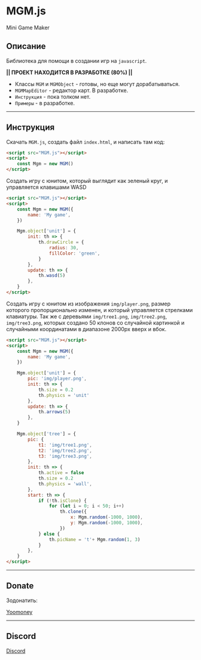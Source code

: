 # MGM.js
Mini Game Maker

## Описание

Библиотека для помощи в создании игр на `javascript`.

**|| ПРОЕКТ НАХОДИТСЯ В РАЗРАБОТКЕ (80%) ||**

- Классы `MGM` и `MGMObject` - готовы, но еще могут дорабатываться.
- `MGMMapEditor` - редактор карт. В разработке.
- `Инструкция` - пока толком нет.
- `Примеры` - в разработке.

____

## Инструкция

Скачать `MGM.js`, создать файл `index.html`, и написать там код:

```html
<script src="MGM.js"></script>
<script>
    const Mgm = new MGM()
</script>
```

Создать игру с юнитом, который выглядит как зеленый круг, и управляется клавишами WASD

```html
<script src="MGM.js"></script>
<script>
    const Mgm = new MGM({
        name: 'My game',
    })

    Mgm.object['unit'] = {
        init: th => {
            th.drawCircle = {
                radius: 30,
                fillColor: 'green',
            }
        },
        update: th => {
            th.wasd(5)
        },
    }
</script>
```

Создать игру с юнитом из изображения `img/player.png`, размер которого пропорционально изменен, и который управляется стрелками клавиатуры. Так же с деревьями `img/tree1.png`, `img/tree2.png`, `img/tree3.png`, которых создано 50 клонов со случайной картинкой и случайными координатами в диапазоне 2000px вверх и вбок.

```html
<script src="MGM.js"></script>
<script>
    const Mgm = new MGM({
        name: 'My game',
    })

    Mgm.object['unit'] = {
        pic: 'img/player.png',
        init: th => {
            th.size = 0.2
            th.physics = 'unit'
        },
        update: th => {
            th.arrows(5)
        },
    }

    Mgm.object['tree'] = {
        pic: {
            t1: 'img/tree1.png',
            t2: 'img/tree2.png',
            t3: 'img/tree3.png',
        },
        init: th => {
            th.active = false
            th.size = 0.2
            th.physics = 'wall',
        },
        start: th => {
            if (!th.isClone) {
                for (let i = 0; i < 50; i++)
                    th.clone({
                        x: Mgm.random(-1000, 1000),
                        y: Mgm.random(-1000, 1000),
                    })
            } else {
                th.picName = 't'+ Mgm.random(1, 3)
            }
        },
    }
</script>
```
____

## Donate

Зодонатить:

[Yoomoney](https://yoomoney.ru/to/410018410401723)

____

## Discord

[Discord](https://discord.gg/mzmgJqH6Vj)
